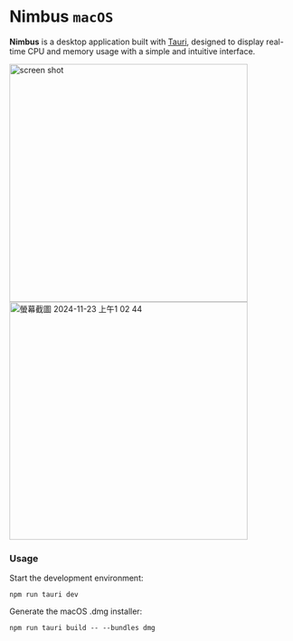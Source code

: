 # Nimbus `macOS`

**Nimbus** is a desktop application built with [Tauri](https://tauri.app/), designed to display real-time CPU and memory usage with a simple and intuitive interface.

<img width="421" alt="screen shot" src="https://github.com/user-attachments/assets/9b0dc909-c927-4798-8ced-2368a40a4dad">
<img width="421" alt="螢幕截圖 2024-11-23 上午1 02 44" src="https://github.com/user-attachments/assets/a70356c0-c4bf-4cd5-8c6e-fb9993f37580">

### Usage

Start the development environment:

```
npm run tauri dev
```

Generate the macOS .dmg installer:

```
npm run tauri build -- --bundles dmg
```
